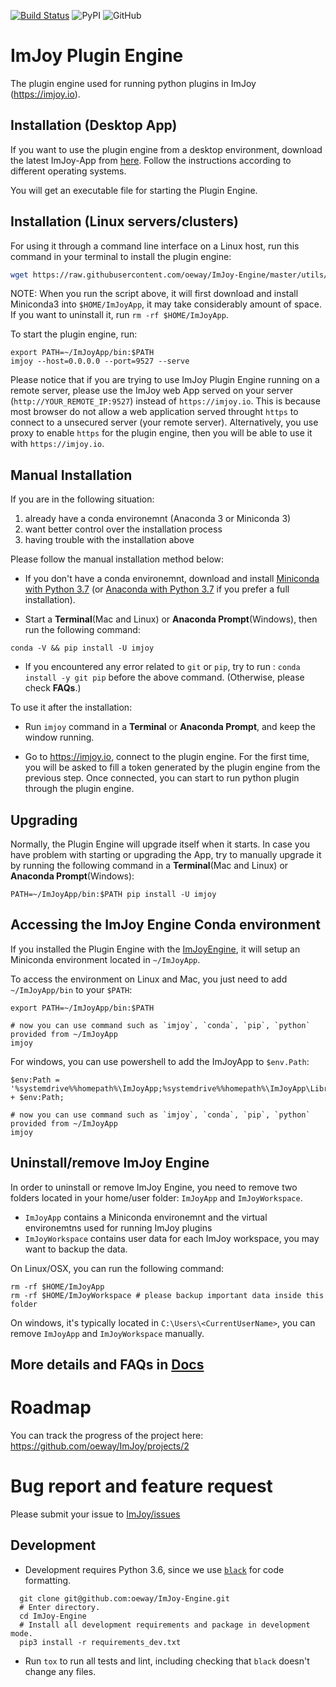 [![Build Status](https://travis-ci.com/oeway/ImJoy-Engine.svg?branch=master)](https://travis-ci.com/oeway/ImJoy-Engine) ![PyPI](https://img.shields.io/pypi/v/imjoy.svg?style=popout) ![GitHub](https://img.shields.io/github/license/oeway/ImJoy-Engine.svg)
# ImJoy Plugin Engine
The plugin engine used for running python plugins in ImJoy (https://imjoy.io).

## Installation (Desktop App)

If you want to use the plugin engine from a desktop environment, download the latest ImJoy-App from [here](https://github.com/oeway/ImJoy-App/releases). Follow the instructions according to different operating systems.

You will get an executable file for starting the Plugin Engine.

## Installation (Linux servers/clusters)

For using it through a command line interface on a Linux host, run this command in your terminal to install the plugin engine:
```bash
wget https://raw.githubusercontent.com/oeway/ImJoy-Engine/master/utils/Linux_Install.sh  -O - | bash
```

NOTE: When you run the script above, it will first download and install Miniconda3 into `$HOME/ImJoyApp`, it may take considerably amount of space. If you want to uninstall it, run `rm -rf $HOME/ImJoyApp`.  

To start the plugin engine, run:
```
export PATH=~/ImJoyApp/bin:$PATH
imjoy --host=0.0.0.0 --port=9527 --serve
```

Please notice that if you are trying to use ImJoy Plugin Engine running on a remote server, please use the ImJoy web App served on your server (`http://YOUR_REMOTE_IP:9527`) instead of `https://imjoy.io`. This is because most browser do not allow a web application served throught `https` to connect to a unsecured server (your remote server). Alternatively, you use proxy to enable `https` for the plugin engine, then you will be able to use it with `https://imjoy.io`.


## Manual Installation
  If you are in the following situation:
   1) already have a conda environemnt (Anaconda 3 or Miniconda 3)
   1) want better control over the installation process
   2) having trouble with the installation above

  Please follow the manual installation method below:

  * If you don't have a conda environemnt, download and install [Miniconda with Python 3.7](https://conda.io/miniconda.html) (or [Anaconda with Python 3.7](https://www.anaconda.com/download/) if you prefer a full installation).

  * Start a **Terminal**(Mac and Linux) or **Anaconda Prompt**(Windows), then run the following command:

  ```
  conda -V && pip install -U imjoy
  ```

  * If you encountered any error related to `git` or `pip`, try to run : `conda install -y git pip` before the above command. (Otherwise, please check **FAQs**.)

  To use it after the installation:
  * Run `imjoy` command in a **Terminal** or **Anaconda Prompt**, and keep the window running.

  * Go to https://imjoy.io, connect to the plugin engine. For the first time, you will be asked to fill a token generated by the plugin engine from the previous step. Once connected, you can start to run python plugin through the plugin engine.

## Upgrading

Normally, the Plugin Engine will upgrade itself when it starts.
In case you have problem with starting or upgrading the App, try to manually upgrade it by running the following command in a **Terminal**(Mac and Linux) or **Anaconda Prompt**(Windows):
```
PATH=~/ImJoyApp/bin:$PATH pip install -U imjoy
```

## Accessing the ImJoy Engine Conda environment
If you installed the Plugin Engine with the [ImJoyEngine](https://github.com/oeway/ImJoy-Engine/releases), it will setup an Miniconda environment located in `~/ImJoyApp`.

To access the environment on Linux and Mac, you just need to add `~/ImJoyApp/bin` to your `$PATH`:
```
export PATH=~/ImJoyApp/bin:$PATH

# now you can use command such as `imjoy`, `conda`, `pip`, `python` provided from ~/ImJoyApp
imjoy

```
For windows, you can use powershell to add the ImJoyApp to `$env.Path`:
```
$env:Path = '%systemdrive%%homepath%\ImJoyApp;%systemdrive%%homepath%\ImJoyApp\Library\bin;%systemdrive%%homepath%\ImJoyApp\Scripts;' + $env:Path;

# now you can use command such as `imjoy`, `conda`, `pip`, `python` provided from ~/ImJoyApp
imjoy
```

## Uninstall/remove ImJoy Engine
In order to uninstall or remove ImJoy Engine, you need to remove two folders located in your home/user folder: `ImJoyApp` and `ImJoyWorkspace`.

 * `ImJoyApp` contains a Miniconda environemnt and the virtual environemtns used for running ImJoy plugins
 * `ImJoyWorkspace` contains user data for each ImJoy workspace, you may want to backup the data.

On Linux/OSX, you can run the following command:
```
rm -rf $HOME/ImJoyApp   
rm -rf $HOME/ImJoyWorkspace # please backup important data inside this folder
```
On windows, it's typically located in `C:\Users\<CurrentUserName>`, you can remove `ImJoyApp` and `ImJoyWorkspace` manually.

## More details and FAQs in [Docs](https://imjoy.io/docs/#/user_manual)

# Roadmap
You can track the progress of the project here: https://github.com/oeway/ImJoy/projects/2

# Bug report and feature request

Please submit your issue to [ImJoy/issues ](https://github.com/oeway/ImJoy/issues)

## Development

- Development requires Python 3.6, since we use [`black`](https://github.com/ambv/black) for code formatting.

```
  git clone git@github.com:oeway/ImJoy-Engine.git
  # Enter directory.
  cd ImJoy-Engine
  # Install all development requirements and package in development mode.
  pip3 install -r requirements_dev.txt
```

- Run `tox` to run all tests and lint, including checking that `black` doesn't change any files.

